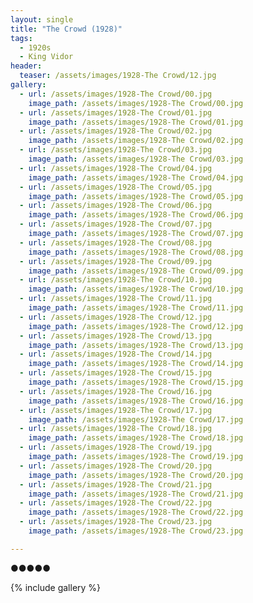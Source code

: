 ```yaml
---
layout: single
title: "The Crowd (1928)"
tags:
  - 1920s 
  - King Vidor
header:
  teaser: /assets/images/1928-The Crowd/12.jpg
gallery:
  - url: /assets/images/1928-The Crowd/00.jpg
    image_path: /assets/images/1928-The Crowd/00.jpg  
  - url: /assets/images/1928-The Crowd/01.jpg
    image_path: /assets/images/1928-The Crowd/01.jpg
  - url: /assets/images/1928-The Crowd/02.jpg
    image_path: /assets/images/1928-The Crowd/02.jpg
  - url: /assets/images/1928-The Crowd/03.jpg
    image_path: /assets/images/1928-The Crowd/03.jpg
  - url: /assets/images/1928-The Crowd/04.jpg
    image_path: /assets/images/1928-The Crowd/04.jpg
  - url: /assets/images/1928-The Crowd/05.jpg
    image_path: /assets/images/1928-The Crowd/05.jpg
  - url: /assets/images/1928-The Crowd/06.jpg
    image_path: /assets/images/1928-The Crowd/06.jpg
  - url: /assets/images/1928-The Crowd/07.jpg
    image_path: /assets/images/1928-The Crowd/07.jpg
  - url: /assets/images/1928-The Crowd/08.jpg
    image_path: /assets/images/1928-The Crowd/08.jpg
  - url: /assets/images/1928-The Crowd/09.jpg
    image_path: /assets/images/1928-The Crowd/09.jpg
  - url: /assets/images/1928-The Crowd/10.jpg
    image_path: /assets/images/1928-The Crowd/10.jpg
  - url: /assets/images/1928-The Crowd/11.jpg
    image_path: /assets/images/1928-The Crowd/11.jpg
  - url: /assets/images/1928-The Crowd/12.jpg
    image_path: /assets/images/1928-The Crowd/12.jpg
  - url: /assets/images/1928-The Crowd/13.jpg
    image_path: /assets/images/1928-The Crowd/13.jpg
  - url: /assets/images/1928-The Crowd/14.jpg
    image_path: /assets/images/1928-The Crowd/14.jpg
  - url: /assets/images/1928-The Crowd/15.jpg
    image_path: /assets/images/1928-The Crowd/15.jpg
  - url: /assets/images/1928-The Crowd/16.jpg
    image_path: /assets/images/1928-The Crowd/16.jpg
  - url: /assets/images/1928-The Crowd/17.jpg
    image_path: /assets/images/1928-The Crowd/17.jpg
  - url: /assets/images/1928-The Crowd/18.jpg
    image_path: /assets/images/1928-The Crowd/18.jpg
  - url: /assets/images/1928-The Crowd/19.jpg
    image_path: /assets/images/1928-The Crowd/19.jpg
  - url: /assets/images/1928-The Crowd/20.jpg
    image_path: /assets/images/1928-The Crowd/20.jpg
  - url: /assets/images/1928-The Crowd/21.jpg
    image_path: /assets/images/1928-The Crowd/21.jpg
  - url: /assets/images/1928-The Crowd/22.jpg
    image_path: /assets/images/1928-The Crowd/22.jpg
  - url: /assets/images/1928-The Crowd/23.jpg
    image_path: /assets/images/1928-The Crowd/23.jpg

---
```

●●●●●

{% include gallery %}
